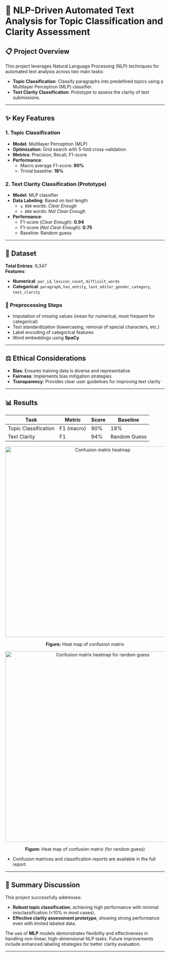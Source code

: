 # 🧠 NLP-Driven Automated Text Analysis for Topic Classification and Clarity Assessment

## 📋 Project Overview

This project leverages Natural Language Processing (NLP) techniques for automated text analysis across two main tasks:

- **Topic Classification**: Classify paragraphs into predefined topics using a Multilayer Perceptron (MLP) classifier.
- **Text Clarity Classification**: Prototype to assess the clarity of text submissions.


---

## ✨ Key Features

### 1. Topic Classification
- **Model**: Multilayer Perceptron (MLP)
- **Optimization**: Grid search with 5-fold cross-validation
- **Metrics**: Precision, Recall, F1-score
- **Performance**:  
  - Macro average F1-score: **90%**  
  - Trivial baseline: **18%**

### 2. Text Clarity Classification (Prototype)
- **Model**: MLP classifier
- **Data Labeling**: Based on text length  
  - `≤ 800` words: *Clear Enough*  
  - `> 800` words: *Not Clear Enough*
- **Performance**:  
  - F1-score (*Clear Enough*): **0.94**  
  - F1-score (*Not Clear Enough*): **0.75**  
  - Baseline: Random guess

---

## 🧾 Dataset

**Total Entries**: 9,347  
**Features**:

- **Numerical**: `par_id`, `lexicon_count`, `difficult_words`
- **Categorical**: `paragraph`, `has_entity`, `last_editor_gender`, `category`, `text_clarity`

### 🔧 Preprocessing Steps

- Imputation of missing values (mean for numerical, most frequent for categorical)
- Text standardization (lowercasing, removal of special characters, etc.)
- Label encoding of categorical features
- Word embeddings using **SpaCy**

---

## ⚖️ Ethical Considerations

- **Bias**: Ensures training data is diverse and representative
- **Fairness**: Implements bias mitigation strategies
- **Transparency**: Provides clear user guidelines for improving text clarity

---

## 📊 Results

| Task                  | Metric        | Score | Baseline     |
|-----------------------|---------------|-------|--------------|
| Topic Classification  | F1 (macro)    | 90%   | 18%          |
| Text Clarity          | F1            | 94%   | Random Guess |

<!-- Figure 1: Confusion matrix heatmap -->
<div align="center">
  <img src="https://github.com/user-attachments/assets/4e075d7d-cf79-45b2-b9a3-050680e03c55" alt="Confusion matrix heatmap" width="600"/>
  <p><strong>Figure:</strong> Heat map of confusion matrix</p>
</div>

<!-- Figure 2: Confusion matrix heatmap for random guess -->
<div align="center">
  <img src="https://github.com/user-attachments/assets/8cf757cc-84e6-43ac-b02d-9c15d09e4512" alt="Confusion matrix heatmap for random guess" width="600"/>
  <p><strong>Figure:</strong> Heat map of confusion matrix (for random guess)</p>
</div>


- Confusion matrices and classification reports are available in the full report.

---

## 📌 Summary Discussion

This project successfully addresses:
- **Robust topic classification**, achieving high performance with minimal misclassification (<10% in most cases).
- **Effective clarity assessment prototype**, showing strong performance even with limited labeled data.

The use of **MLP** models demonstrates flexibility and effectiveness in handling non-linear, high-dimensional NLP tasks. Future improvements include enhanced labeling strategies for better clarity evaluation.

---

